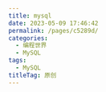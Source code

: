 ```yaml
---
title: mysql
date: 2023-05-09 17:46:42
permalink: /pages/c5289d/
categories:
  - 编程世界
  - MySQL
tags:
  - MySQL
titleTag: 原创
---
```

